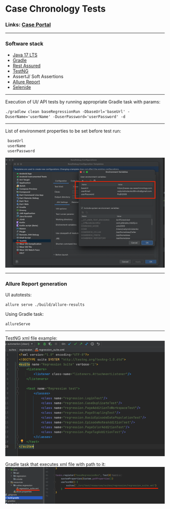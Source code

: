 # Case Chronology Tests

### Links: [Case Portal](https://cases-qa.casechronology.com/)

___

### Software stack

- [Java 17 LTS](https://www.oracle.com/java/technologies/javase/17-0-5-relnotes.html)
- [Gradle](https://gradle.org/)
- [Rest Assured](https://rest-assured.io/)
- [TestNG](https://testng.org/doc/)
- AssertJ/ Soft Assertions
- [Allure Report](https://docs.qameta.io/allure/)
- [Selenide](https://ru.selenide.org/index.html)

___
Execution of UI/ API tests by running appropriate Gradle task with params:

```shell
./gradlew clean baseRegressionRun -DbaseUrl='baseUrl' -DuserName='userName' -DuserPassword='userPassword' -d
```
___
List of environment properties to be set before test run:

 ```
  baseUrl
  userName
  userPassword
 ```

![envVariables](src/main/resources/readme/envVariables.png)
___

### Allure Report generation

UI autotests:

```shell
allure serve ./build/allure-results
```

Using Gradle task:

```shell
allureServe
```
___

TestNG xml file example:
![testNGXmlFile](src/main/resources/readme/testNGXmlFile.png)

Gradle task that executes xml file with path to it:
![gradleTask](src/main/resources/readme/gradleTask.png)

